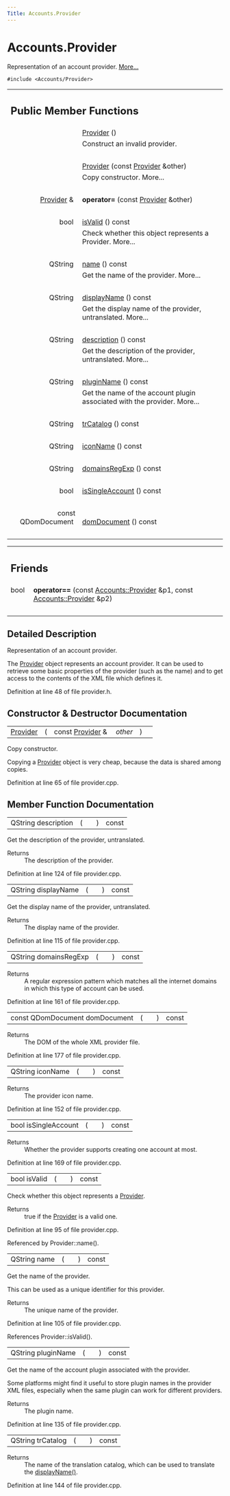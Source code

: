 ```yaml
---
Title: Accounts.Provider
---
```


# Accounts.Provider

<p>Representation of an account provider.  
<a href="..//Accounts.Provider.md#details">More...</a></p>
<p><code>#include &lt;Accounts/Provider&gt;</code></p>
<table class="memberdecls">
<tr class="heading"><td colspan="2"><h2 class="groupheader">
Public Member Functions</h2></td></tr>
<tr class="memitem:a0a281cda2c25f17e851f76142d4527a0"><td class="memItemLeft" align="right" valign="top">
&#160;</td><td class="memItemRight" valign="bottom"><a class="el" href="..//Accounts.Provider.md#a0a281cda2c25f17e851f76142d4527a0">Provider</a> ()</td></tr>
<tr class="memdesc:a0a281cda2c25f17e851f76142d4527a0"><td class="mdescLeft">&#160;</td><td class="mdescRight">Construct an invalid provider. <br /></td></tr>
<tr class="separator:a0a281cda2c25f17e851f76142d4527a0"><td class="memSeparator" colspan="2">&#160;</td></tr>
<tr class="memitem:abff16d2acc53f89d7f633e85a4b90634"><td class="memItemLeft" align="right" valign="top">&#160;</td><td class="memItemRight" valign="bottom"><a class="el" href="..//Accounts.Provider.md#abff16d2acc53f89d7f633e85a4b90634">Provider</a> (const <a class="el" href="..//Accounts.Provider.md">Provider</a> &amp;other)</td></tr>
<tr class="memdesc:abff16d2acc53f89d7f633e85a4b90634"><td class="mdescLeft">&#160;</td><td class="mdescRight">Copy constructor.  More...<br /></td></tr>
<tr class="separator:abff16d2acc53f89d7f633e85a4b90634"><td class="memSeparator" colspan="2">&#160;</td></tr>
<tr class="memitem:a2ea3187c2cc7f9464d47da1aada7d78c"><td class="memItemLeft" align="right" valign="top">
<a class="el" href="..//Accounts.Provider.md">Provider</a> &amp;&#160;</td><td class="memItemRight" valign="bottom"><b>operator=</b> (const <a class="el" href="..//Accounts.Provider.md">Provider</a> &amp;other)</td></tr>
<tr class="separator:a2ea3187c2cc7f9464d47da1aada7d78c"><td class="memSeparator" colspan="2">&#160;</td></tr>
<tr class="memitem:aac1b70a2ed67ead038c4d3f5ac4d8a81"><td class="memItemLeft" align="right" valign="top">bool&#160;</td><td class="memItemRight" valign="bottom"><a class="el" href="..//Accounts.Provider.md#aac1b70a2ed67ead038c4d3f5ac4d8a81">isValid</a> () const </td></tr>
<tr class="memdesc:aac1b70a2ed67ead038c4d3f5ac4d8a81"><td class="mdescLeft">&#160;</td><td class="mdescRight">Check whether this object represents a Provider.  More...<br /></td></tr>
<tr class="separator:aac1b70a2ed67ead038c4d3f5ac4d8a81"><td class="memSeparator" colspan="2">&#160;</td></tr>
<tr class="memitem:a2b0a198f837184bf6fff555cee3ce770"><td class="memItemLeft" align="right" valign="top">QString&#160;</td><td class="memItemRight" valign="bottom"><a class="el" href="..//Accounts.Provider.md#a2b0a198f837184bf6fff555cee3ce770">name</a> () const </td></tr>
<tr class="memdesc:a2b0a198f837184bf6fff555cee3ce770"><td class="mdescLeft">&#160;</td><td class="mdescRight">Get the name of the provider.  More...<br /></td></tr>
<tr class="separator:a2b0a198f837184bf6fff555cee3ce770"><td class="memSeparator" colspan="2">&#160;</td></tr>
<tr class="memitem:a9def71dea12661002bb3a63b3b91d08d"><td class="memItemLeft" align="right" valign="top">QString&#160;</td><td class="memItemRight" valign="bottom"><a class="el" href="..//Accounts.Provider.md#a9def71dea12661002bb3a63b3b91d08d">displayName</a> () const </td></tr>
<tr class="memdesc:a9def71dea12661002bb3a63b3b91d08d"><td class="mdescLeft">&#160;</td><td class="mdescRight">Get the display name of the provider, untranslated.  More...<br /></td></tr>
<tr class="separator:a9def71dea12661002bb3a63b3b91d08d"><td class="memSeparator" colspan="2">&#160;</td></tr>
<tr class="memitem:aeaebc63d2181b1a4506603f4e03f1275"><td class="memItemLeft" align="right" valign="top">QString&#160;</td><td class="memItemRight" valign="bottom"><a class="el" href="..//Accounts.Provider.md#aeaebc63d2181b1a4506603f4e03f1275">description</a> () const </td></tr>
<tr class="memdesc:aeaebc63d2181b1a4506603f4e03f1275"><td class="mdescLeft">&#160;</td><td class="mdescRight">Get the description of the provider, untranslated.  More...<br /></td></tr>
<tr class="separator:aeaebc63d2181b1a4506603f4e03f1275"><td class="memSeparator" colspan="2">&#160;</td></tr>
<tr class="memitem:ac7fe5a9dd669a037edfa2930803311a5"><td class="memItemLeft" align="right" valign="top">QString&#160;</td><td class="memItemRight" valign="bottom"><a class="el" href="..//Accounts.Provider.md#ac7fe5a9dd669a037edfa2930803311a5">pluginName</a> () const </td></tr>
<tr class="memdesc:ac7fe5a9dd669a037edfa2930803311a5"><td class="mdescLeft">&#160;</td><td class="mdescRight">Get the name of the account plugin associated with the provider.  More...<br /></td></tr>
<tr class="separator:ac7fe5a9dd669a037edfa2930803311a5"><td class="memSeparator" colspan="2">&#160;</td></tr>
<tr class="memitem:a6c73afd4753195ea4eee794c95a770dd"><td class="memItemLeft" align="right" valign="top">QString&#160;</td><td class="memItemRight" valign="bottom"><a class="el" href="..//Accounts.Provider.md#a6c73afd4753195ea4eee794c95a770dd">trCatalog</a> () const </td></tr>
<tr class="separator:a6c73afd4753195ea4eee794c95a770dd"><td class="memSeparator" colspan="2">&#160;</td></tr>
<tr class="memitem:a038b22680aca535f9972908fe2f1f6a1"><td class="memItemLeft" align="right" valign="top">QString&#160;</td><td class="memItemRight" valign="bottom"><a class="el" href="..//Accounts.Provider.md#a038b22680aca535f9972908fe2f1f6a1">iconName</a> () const </td></tr>
<tr class="separator:a038b22680aca535f9972908fe2f1f6a1"><td class="memSeparator" colspan="2">&#160;</td></tr>
<tr class="memitem:ab0c2fc656cae3b09e456ec0747315ecc"><td class="memItemLeft" align="right" valign="top">QString&#160;</td><td class="memItemRight" valign="bottom"><a class="el" href="..//Accounts.Provider.md#ab0c2fc656cae3b09e456ec0747315ecc">domainsRegExp</a> () const </td></tr>
<tr class="separator:ab0c2fc656cae3b09e456ec0747315ecc"><td class="memSeparator" colspan="2">&#160;</td></tr>
<tr class="memitem:aa785668bfd84285ad40299410c02367d"><td class="memItemLeft" align="right" valign="top">bool&#160;</td><td class="memItemRight" valign="bottom"><a class="el" href="..//Accounts.Provider.md#aa785668bfd84285ad40299410c02367d">isSingleAccount</a> () const </td></tr>
<tr class="separator:aa785668bfd84285ad40299410c02367d"><td class="memSeparator" colspan="2">&#160;</td></tr>
<tr class="memitem:a305fe3a04c76c8069c3465621a7967cc"><td class="memItemLeft" align="right" valign="top">const QDomDocument&#160;</td><td class="memItemRight" valign="bottom"><a class="el" href="..//Accounts.Provider.md#a305fe3a04c76c8069c3465621a7967cc">domDocument</a> () const </td></tr>
<tr class="separator:a305fe3a04c76c8069c3465621a7967cc"><td class="memSeparator" colspan="2">&#160;</td></tr>
</table><table class="memberdecls">
<tr class="heading"><td colspan="2"><h2 class="groupheader">
Friends</h2></td></tr>
<tr class="memitem:acad7a7994506519762f09b8a66c91c6a"><td class="memItemLeft" align="right" valign="top">
bool&#160;</td><td class="memItemRight" valign="bottom"><b>operator==</b> (const <a class="el" href="..//Accounts.Provider.md">Accounts::Provider</a> &amp;p1, const <a class="el" href="..//Accounts.Provider.md">Accounts::Provider</a> &amp;p2)</td></tr>
<tr class="separator:acad7a7994506519762f09b8a66c91c6a"><td class="memSeparator" colspan="2">&#160;</td></tr>
</table>
<a name="details" id="details"></a><h2 class="groupheader">Detailed Description</h2>
<p>Representation of an account provider. </p>
<p>The <a class="el" href="..//Accounts.Provider.md" title="Representation of an account provider. ">Provider</a> object represents an account provider. It can be used to retrieve some basic properties of the provider (such as the name) and to get access to the contents of the XML file which defines it. </p>
<p>Definition at line 48 of file provider.h.</p>
<h2 class="groupheader">Constructor &amp; Destructor Documentation</h2>
<table class="memname">
<tr>
<td class="memname"><a class="el" href="..//Accounts.Provider.md">Provider</a> </td>
<td>(</td>
<td class="paramtype">const <a class="el" href="..//Accounts.Provider.md">Provider</a> &amp;&#160;</td>
<td class="paramname"><em>other</em></td><td>)</td>
<td></td>
</tr>
</table>
<p>Copy constructor. </p>
<p>Copying a <a class="el" href="..//Accounts.Provider.md" title="Representation of an account provider. ">Provider</a> object is very cheap, because the data is shared among copies. </p>
<p>Definition at line 65 of file provider.cpp.</p>
<h2 class="groupheader">Member Function Documentation</h2>
<table class="memname">
<tr>
<td class="memname">QString description </td>
<td>(</td>
<td class="paramname"></td><td>)</td>
<td> const</td>
</tr>
</table>
<p>Get the description of the provider, untranslated. </p>
<dl class="section return"><dt>Returns</dt><dd>The description of the provider. </dd></dl>
<p>Definition at line 124 of file provider.cpp.</p>
<table class="memname">
<tr>
<td class="memname">QString displayName </td>
<td>(</td>
<td class="paramname"></td><td>)</td>
<td> const</td>
</tr>
</table>
<p>Get the display name of the provider, untranslated. </p>
<dl class="section return"><dt>Returns</dt><dd>The display name of the provider. </dd></dl>
<p>Definition at line 115 of file provider.cpp.</p>
<table class="memname">
<tr>
<td class="memname">QString domainsRegExp </td>
<td>(</td>
<td class="paramname"></td><td>)</td>
<td> const</td>
</tr>
</table>
<dl class="section return"><dt>Returns</dt><dd>A regular expression pattern which matches all the internet domains in which this type of account can be used. </dd></dl>
<p>Definition at line 161 of file provider.cpp.</p>
<table class="memname">
<tr>
<td class="memname">const QDomDocument domDocument </td>
<td>(</td>
<td class="paramname"></td><td>)</td>
<td> const</td>
</tr>
</table>
<dl class="section return"><dt>Returns</dt><dd>The DOM of the whole XML provider file. </dd></dl>
<p>Definition at line 177 of file provider.cpp.</p>
<table class="memname">
<tr>
<td class="memname">QString iconName </td>
<td>(</td>
<td class="paramname"></td><td>)</td>
<td> const</td>
</tr>
</table>
<dl class="section return"><dt>Returns</dt><dd>The provider icon name. </dd></dl>
<p>Definition at line 152 of file provider.cpp.</p>
<table class="memname">
<tr>
<td class="memname">bool isSingleAccount </td>
<td>(</td>
<td class="paramname"></td><td>)</td>
<td> const</td>
</tr>
</table>
<dl class="section return"><dt>Returns</dt><dd>Whether the provider supports creating one account at most. </dd></dl>
<p>Definition at line 169 of file provider.cpp.</p>
<table class="memname">
<tr>
<td class="memname">bool isValid </td>
<td>(</td>
<td class="paramname"></td><td>)</td>
<td> const</td>
</tr>
</table>
<p>Check whether this object represents a <a class="el" href="..//Accounts.Provider.md" title="Representation of an account provider. ">Provider</a>. </p>
<dl class="section return"><dt>Returns</dt><dd>true if the <a class="el" href="..//Accounts.Provider.md" title="Representation of an account provider. ">Provider</a> is a valid one. </dd></dl>
<p>Definition at line 95 of file provider.cpp.</p>
<p>Referenced by Provider::name().</p>
<table class="memname">
<tr>
<td class="memname">QString name </td>
<td>(</td>
<td class="paramname"></td><td>)</td>
<td> const</td>
</tr>
</table>
<p>Get the name of the provider. </p>
<p>This can be used as a unique identifier for this provider. </p><dl class="section return"><dt>Returns</dt><dd>The unique name of the provider. </dd></dl>
<p>Definition at line 105 of file provider.cpp.</p>
<p>References Provider::isValid().</p>
<table class="memname">
<tr>
<td class="memname">QString pluginName </td>
<td>(</td>
<td class="paramname"></td><td>)</td>
<td> const</td>
</tr>
</table>
<p>Get the name of the account plugin associated with the provider. </p>
<p>Some platforms might find it useful to store plugin names in the provider XML files, especially when the same plugin can work for different providers. </p><dl class="section return"><dt>Returns</dt><dd>The plugin name. </dd></dl>
<p>Definition at line 135 of file provider.cpp.</p>
<table class="memname">
<tr>
<td class="memname">QString trCatalog </td>
<td>(</td>
<td class="paramname"></td><td>)</td>
<td> const</td>
</tr>
</table>
<dl class="section return"><dt>Returns</dt><dd>The name of the translation catalog, which can be used to translate the <a class="el" href="..//Accounts.Provider.md#a9def71dea12661002bb3a63b3b91d08d" title="Get the display name of the provider, untranslated. ">displayName()</a>. </dd></dl>
<p>Definition at line 144 of file provider.cpp.</p>
